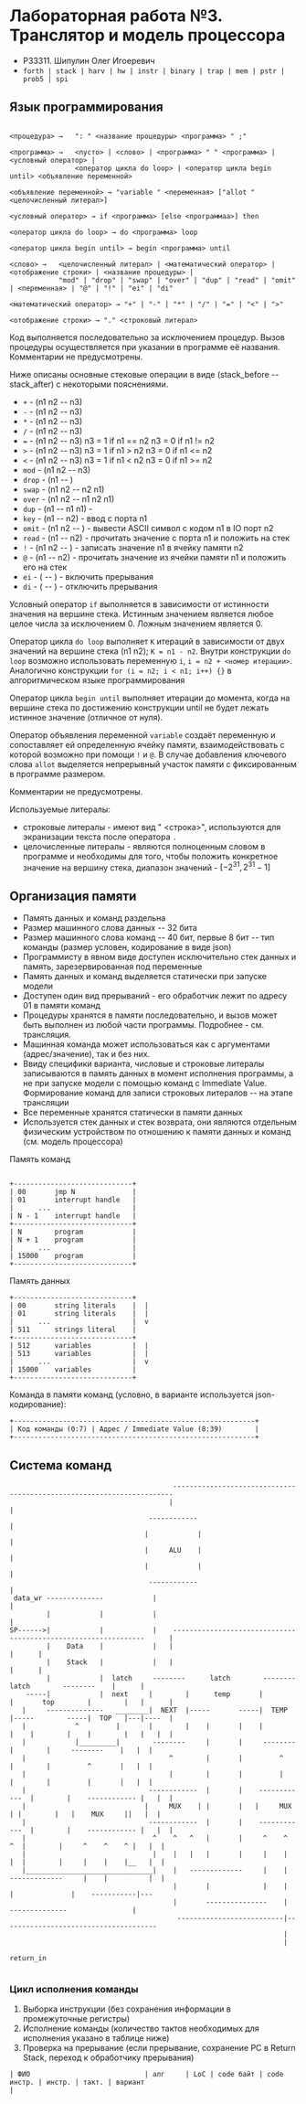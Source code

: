 # Лабораторная работа №3. Транслятор и модель процессора

* P33311. Шипулин Олег Игоеревич
* ```forth | stack | harv | hw | instr | binary | trap | mem | pstr | prob5 | spi```


## Язык программирования

```text

<процедура> →   ": " <название процедуры> <программа> " ;"

<программа> →   <пусто> | <слово> | <программа> " " <программа> | <условный оператор> |
                <оператор цикла do loop> | <оператор цикла begin until> <объявление переменной>
                
<объявление переменной> → "variable " <переменная> ["allot " <целочисленный литерал>] 

<условный оператор> → if <программа> [else <программаа>] then  

<оператор цикла do loop> → do <программа> loop  

<оператор цикла begin until> → begin <программа> until  

<слово> →   <целочисленный литерал> | <математический оператор> | <отображение строки> | <название процедуры> |
            "mod" | "drop" | "swap" | "over" | "dup" | "read" | "omit" | <переменная> | "@" | "!" | "ei" | "di"

<математический оператор> → "+" | "-" | "*" | "/" | "=" | "<" | ">" 

<отображение строки> → "." <строковый литерал>

```

Код выполняется последовательно за исключением процедур.
Вызов процедуры осуществляется при указании в программе её названия. Комментарии не предусмотрены.

Ниже описаны основные стековые операции в виде (stack_before -- stack_after) с некоторыми пояснениями.

* ```+``` - (n1 n2 -- n3)
* ```-``` - (n1 n2 -- n3)
* ```*``` - (n1 n2 -- n3)
* ```/``` - (n1 n2 -- n3)
* ```=``` - (n1 n2 -- n3) n3 = 1 if n1 == n2 n3 = 0 if n1 != n2
* ```>``` - (n1 n2 -- n3) n3 = 1 if n1 > n2 n3 = 0 if n1 <= n2
* ```<``` - (n1 n2 -- n3) n3 = 1 if n1 < n2 n3 = 0 if n1 >= n2
* ```mod``` - (n1 n2 -- n3)
* ```drop``` - (n1 -- )
* ```swap``` - (n1 n2 -- n2 n1)
* ```over``` - (n1 n2 -- n1 n2 n1)
* ```dup``` - (n1 -- n1 n1) -
* ```key``` - (n1 -- n2) - ввод c порта n1
* ```omit``` - (n1 n2 -- ) - вывести ASCII символ с кодом n1 в IO порт n2
* ```read``` - (n1 -- n2) - прочитать значение с порта n1 и положить на стек
* ```!``` - (n1 n2 -- ) - записать значение n1 в ячейку памяти n2
* ```@``` - (n1 -- n2) - прочитать значение из ячейки памяти n1 и положить его на стек
* ```ei``` - ( -- ) - включить прерывания
* ```di``` - ( -- ) - отключить прерывания

Условный оператор ```if``` выполняется в зависимости от истинности значения на вершине стека.
Истинным значением является любое целое числа за исключением 0. Ложным значением является 0.

Оператор цикла ```do loop``` выполняет ```K``` итераций в зависимости от двух значений на вершине стека (n1 n2);
```K = n1 - n2```. Внутри конструкции ```do loop``` возможно использовать
переменную ```i```, ```i = n2 + <номер итерации>```.
Аналогично конструкции ```for (i = n2; i < n1; i++) {}``` в алгоритмическом языке программирования

Оператор цикла ```begin until``` выполняет итерации до момента, когда на вершине стека
по достижению конструкции until не будет лежать истинное значение (отличное от нуля).

Оператор объявления переменной ```variable``` создаёт переменную и сопоставляет ей
определенную ячейку памяти, взаимодействовать с которой возможно при помощи ```!``` и ```@```.
В случае добавления ключевого слова ```allot``` выделяется непрерывный участок памяти с фиксированным
в программе размером.

Комментарии не предусмотрены.

Используемые литералы:

* строковые литералы - имеют вид " <строка>", используются для экранизации текста после оператора ```.```
* целочисленные литералы - являются полноценным словом в программе и необходимы для того, чтобы положить конкретное
  значение на вершину стека, диапазон значений - $[-2^{31}, 2^{31} - 1]$

## Организация памяти

* Память данных и команд раздельна
* Размер машинного слова данных -- 32 бита
* Размер машинного слова команд -- 40 бит, первые 8 бит -- тип команды (размер условен, кодирование в виде json)
* Программисту в явном виде доступен исключительно стек данных и память, зарезервированная
  под переменные
* Память данных и команд выделяется статически при запуске модели
* Доступен один вид прерываний - его обработчик лежит по адресу 01 в памяти команд
* Процедуры хранятся в памяти последовательно, и вызов может быть выполнен из любой
  части программы. Подробнее - см. трансляция.
* Машинная команда может использоваться как с аргументами (адрес/значение), так и без них.
* Ввиду специфики варианта, числовые и строковые литералы записываются в память данных в
  момент исполнения программы, а не при запуске модели с помощью команд с Immediate Value.
  Формирование команд для записи строковых литералов -- на этапе трансляции
* Все переменные хранятся статически в памяти данных
* Используется стек данных и стек возврата, они являются отдельным физическим устройством
  по отношению к памяти данных и команд (см. модель процессора)


Память команд

```text

+-----------------------------+
| 00       jmp N              |
| 01       interrupt handle   |
|      ...                    |
| N - 1    interrupt handle   |
+-----------------------------+
| N        program            |
| N + 1    program            |
|      ...                    |
| 15000    program            |
+-----------------------------+
```

Память данных

```text
+-----------------------------+
| 00       string literals    |  |
| 01       string literals    |  |
|      ...                    |  v
| 511      strings literal    |  
+-----------------------------+
| 512      variables          |  |
| 513      variables          |  |
|      ...                    |  v
| 15000    variables          |  
+-----------------------------+

```

Команда в памяти команд (условно, в варианте используется json-кодирование):

```text
+-----------------------------------------------------------+
| Код команды (0:7) | Адрес / Immediate Value (8:39)        |
+-----------------------------------------------------------+
```


## Система команд

```text
                                        ----------------------------------------------------------------------
                                       |                                                                     |
                                  ------------                                                               |
                                 |            |                                                              |
                                 |     ALU    |                                                              |
                                 |            |                                                              |
                                  ------------                                                               |
 data_wr --------------            |                                                                         |
         |            |            |                                                                         |
SP------>|            |            |    ---------------------------------------------------------------      |
         |    Data    |            |   |                                                              |      |
         |    Stack   |            |   |                                                              |      |
         |            |  latch     --------      latch        --------       latch        --------    |      |
    -----|            |  next     |        |      temp       |        |       top        |        |   |      |
   |     --------------   ________|  NEXT  |-----       -----|  TEMP  |-----        -----|  TOP   |---|----  |
   |            ^         |       |        |    |       |    |        |    |        |    |        |   |   |  |
   |            |_________|        --------     |       |     --------     |        |     --------    |   |  |
   |                                   ^        |       |         ^        |        |         ^       |   |  |
   |                                   |        |       |         |        |        |         |       |   |  |
   |                              ------------  |       |    ------------  |        |    ------------ |   |  |
   |                             |     MUX    | |       |   |     MUX    | |        |   |    MUX     ||   |  |
   |                              ------------  |       |    ------------  |        |    ------------ |   |  |
   |                               ^    ^   ^   |       |     ^    ^    ^  |        |     ^    ^    ^ |   |  |
   |                               |    |   |   |       |     |    |    |  |        |     |    |    |__   |  |
   |_______________________________|    |   -------------     |    |    -------------     |    |          |  |
                                        |       |             |    |       |              |    -----------|---
                                        |       ---------------    |        --------------                |
                                         --------------------------|--------------------------------------
                                                                   |
                                                                   |
                                                                return_in


```

### Цикл исполнения команды

1. Выборка инструкции (без сохранения информации в промежуточные регистры)
2. Исполнение команды (количество тактов необходимых для исполнения указано в таблице ниже)
3. Проверка на прерывание (если прерывание, сохранение PC в Return Stack, переход к обработчику прерывания)


```text
| ФИО                            | алг     | LoC | code байт | code инстр. | инстр. | такт. | вариант                                                                         |

```
